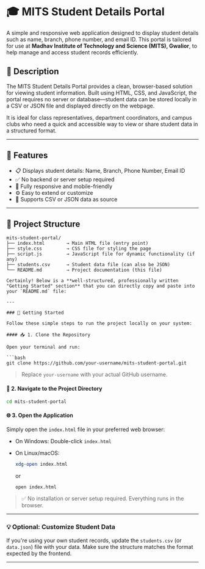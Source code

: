 # 🎓 MITS Student Details Portal

A simple and responsive web application designed to display student details such as name, branch, phone number, and email ID. This portal is tailored for use at **Madhav Institute of Technology and Science (MITS), Gwalior**, to help manage and access student records efficiently.

## 📌 Description

The MITS Student Details Portal provides a clean, browser-based solution for viewing student information. Built using HTML, CSS, and JavaScript, the portal requires no server or database—student data can be stored locally in a CSV or JSON file and displayed directly on the webpage.

It is ideal for class representatives, department coordinators, and campus clubs who need a quick and accessible way to view or share student data in a structured format.

---

## 🌟 Features

- 📋 Displays student details: Name, Branch, Phone Number, Email ID  
- ✅ No backend or server setup required  
- 📱 Fully responsive and mobile-friendly  
- ⚙️ Easy to extend or customize  
- 🧩 Supports CSV or JSON data as source  

---

## 📁 Project Structure

```text
mits-student-portal/
├── index.html        → Main HTML file (entry point)
├── style.css         → CSS file for styling the page
├── script.js         → JavaScript file for dynamic functionality (if any)
├── students.csv      → Student data file (can also be JSON)
└── README.md         → Project documentation (this file)

Certainly! Below is a **well-structured, professionally written "Getting Started" section** that you can directly copy and paste into your `README.md` file:

---

### 🚀 Getting Started

Follow these simple steps to run the project locally on your system:

#### 📥 1. Clone the Repository

Open your terminal and run:

```bash
git clone https://github.com/your-username/mits-student-portal.git
```

> Replace `your-username` with your actual GitHub username.

#### 📂 2. Navigate to the Project Directory

```bash
cd mits-student-portal
```

#### 🌐 3. Open the Application

Simply open the `index.html` file in your preferred web browser:

* On Windows: Double-click `index.html`
* On Linux/macOS:

  ```bash
  xdg-open index.html
  ```

  or

  ```bash
  open index.html
  ```

> ✅ No installation or server setup required. Everything runs in the browser.

---

### 💡 Optional: Customize Student Data

If you're using your own student records, update the `students.csv` (or `data.json`) file with your data. Make sure the structure matches the format expected by the frontend.

---
